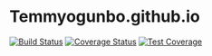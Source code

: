 # Temmyogunbo.github.io
[![Build Status](https://travis-ci.org/Temmyogunbo/Temmyogunbo.github.io.svg?branch=feature2)](https://travis-ci.org/Temmyogunbo/Temmyogunbo.github.io)
[![Coverage Status](https://coveralls.io/repos/github/Temmyogunbo/Temmyogunbo.github.io/badge.svg?branch=master)](https://coveralls.io/github/Temmyogunbo/Temmyogunbo.github.io?branch=master)
[![Test Coverage](https://codeclimate.com/github/codeclimate/codeclimate/badges/coverage.svg)](https://codeclimate.com/github/codeclimate/codeclimate/coverage)
